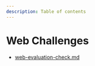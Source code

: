 ```yaml
---
description: Table of contents
---
```


# Web Challenges

* [web-evaluation-check.md](web-evaluation-check.md "mention")

